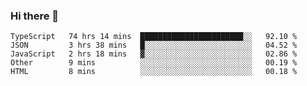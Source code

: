 ### Hi there 👋

<!--START_SECTION:waka-->
```text
TypeScript   74 hrs 14 mins  ███████████████████████░░   92.10 % 
JSON         3 hrs 38 mins   █░░░░░░░░░░░░░░░░░░░░░░░░   04.52 % 
JavaScript   2 hrs 18 mins   ▓░░░░░░░░░░░░░░░░░░░░░░░░   02.86 % 
Other        9 mins          ░░░░░░░░░░░░░░░░░░░░░░░░░   00.19 % 
HTML         8 mins          ░░░░░░░░░░░░░░░░░░░░░░░░░   00.18 % 
```
<!--END_SECTION:waka-->

<!--
**arlenxuzj/arlenxuzj** is a ✨ _special_ ✨ repository because its `README.md` (this file) appears on your GitHub profile.

Here are some ideas to get you started:

- 🔭 I’m currently working on ...
- 🌱 I’m currently learning ...
- 👯 I’m looking to collaborate on ...
- 🤔 I’m looking for help with ...
- 💬 Ask me about ...
- 📫 How to reach me: ...
- 😄 Pronouns: ...
- ⚡ Fun fact: ...
-->
